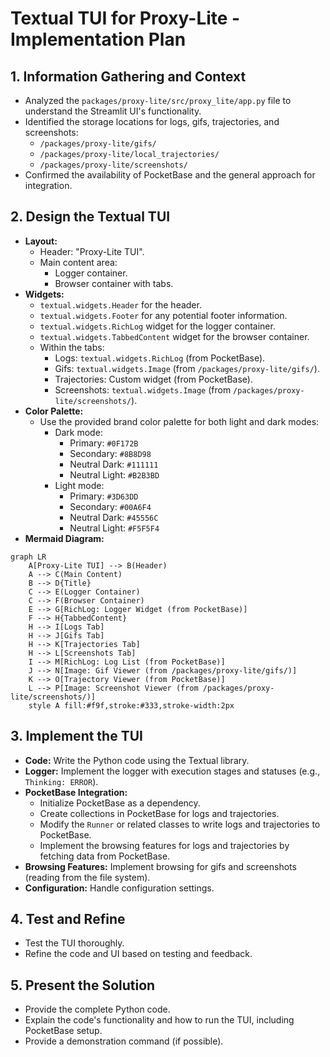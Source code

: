 # Textual TUI for Proxy-Lite - Implementation Plan

## 1. Information Gathering and Context

*   Analyzed the `packages/proxy-lite/src/proxy_lite/app.py` file to understand the Streamlit UI's functionality.
*   Identified the storage locations for logs, gifs, trajectories, and screenshots:
    *   `/packages/proxy-lite/gifs/`
    *   `/packages/proxy-lite/local_trajectories/`
    *   `/packages/proxy-lite/screenshots/`
*   Confirmed the availability of PocketBase and the general approach for integration.

## 2. Design the Textual TUI

*   **Layout:**
    *   Header: "Proxy-Lite TUI".
    *   Main content area:
        *   Logger container.
        *   Browser container with tabs.
*   **Widgets:**
    *   `textual.widgets.Header` for the header.
    *   `textual.widgets.Footer` for any potential footer information.
    *   `textual.widgets.RichLog` widget for the logger container.
    *   `textual.widgets.TabbedContent` widget for the browser container.
    *   Within the tabs:
        *   Logs: `textual.widgets.RichLog` (from PocketBase).
        *   Gifs: `textual.widgets.Image` (from `/packages/proxy-lite/gifs/`).
        *   Trajectories: Custom widget (from PocketBase).
        *   Screenshots: `textual.widgets.Image` (from `/packages/proxy-lite/screenshots/`).
*   **Color Palette:**
    *   Use the provided brand color palette for both light and dark modes:
        *   Dark mode:
            *   Primary: `#0F172B`
            *   Secondary: `#8B8D98`
            *   Neutral Dark: `#111111`
            *   Neutral Light: `#B2B3BD`
        *   Light mode:
            *   Primary: `#3D63DD`
            *   Secondary: `#00A6F4`
            *   Neutral Dark: `#45556C`
            *   Neutral Light: `#F5F5F4`
*   **Mermaid Diagram:**

```mermaid
graph LR
    A[Proxy-Lite TUI] --> B(Header)
    A --> C(Main Content)
    B --> D{Title}
    C --> E(Logger Container)
    C --> F(Browser Container)
    E --> G[RichLog: Logger Widget (from PocketBase)]
    F --> H{TabbedContent}
    H --> I[Logs Tab]
    H --> J[Gifs Tab]
    H --> K[Trajectories Tab]
    H --> L[Screenshots Tab]
    I --> M[RichLog: Log List (from PocketBase)]
    J --> N[Image: Gif Viewer (from /packages/proxy-lite/gifs/)]
    K --> O[Trajectory Viewer (from PocketBase)]
    L --> P[Image: Screenshot Viewer (from /packages/proxy-lite/screenshots/)]
    style A fill:#f9f,stroke:#333,stroke-width:2px
```

## 3. Implement the TUI

*   **Code:** Write the Python code using the Textual library.
*   **Logger:** Implement the logger with execution stages and statuses (e.g., `Thinking: ERROR`).
*   **PocketBase Integration:**
    *   Initialize PocketBase as a dependency.
    *   Create collections in PocketBase for logs and trajectories.
    *   Modify the `Runner` or related classes to write logs and trajectories to PocketBase.
    *   Implement the browsing features for logs and trajectories by fetching data from PocketBase.
*   **Browsing Features:** Implement browsing for gifs and screenshots (reading from the file system).
*   **Configuration:** Handle configuration settings.

## 4. Test and Refine

*   Test the TUI thoroughly.
*   Refine the code and UI based on testing and feedback.

## 5. Present the Solution

*   Provide the complete Python code.
*   Explain the code's functionality and how to run the TUI, including PocketBase setup.
*   Provide a demonstration command (if possible).
